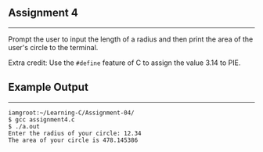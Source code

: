 ## Assignment 4
<hr>

Prompt the user to input the length of a radius and then print the area of the user's circle to the terminal.

Extra credit: Use the `#define` feature of C to assign the value 3.14 to PIE.

## Example Output
<hr>

```
iamgroot:~/Learning-C/Assignment-04/
$ gcc assignment4.c
$ ./a.out
Enter the radius of your circle: 12.34
The area of your circle is 478.145386
```
